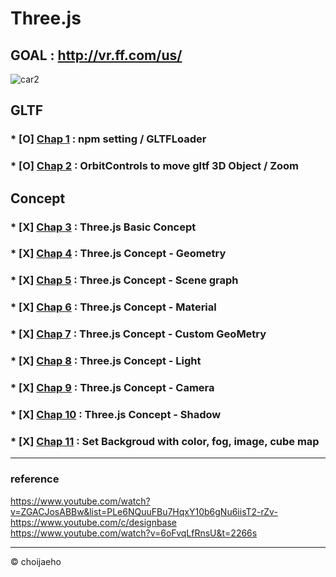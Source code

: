 # Three.js
## GOAL : http://vr.ff.com/us/
![car2](https://user-images.githubusercontent.com/55049159/178149942-987039de-0ba7-4457-be96-e5ef5fadf0ed.gif)


## GLTF
### * [O] <a href="https://github.com/jaero0725/ThreeJsStudy/tree/main/chap01" >Chap 1</a>  : npm setting / GLTFLoader
### * [O] <a href="https://github.com/jaero0725/ThreeJsStudy/tree/main/chap02" >Chap 2</a>  : OrbitControls to move gltf 3D Object / Zoom
## Concept
### * [X] <a href="https://github.com/jaero0725/ThreeJsStudy/tree/main/chap03" >Chap 3</a>  : Three.js Basic Concept 
### * [X] <a href="https://github.com/jaero0725/ThreeJsStudy/tree/main/chap04" >Chap 4</a>  : Three.js Concept - Geometry
### * [X] <a href="https://github.com/jaero0725/ThreeJsStudy/tree/main/chap05" >Chap 5</a>  : Three.js Concept - Scene graph 
### * [X] <a href="https://github.com/jaero0725/ThreeJsStudy/tree/main/chap06" >Chap 6</a>  : Three.js Concept - Material
### * [X] <a href="https://github.com/jaero0725/ThreeJsStudy/tree/main/chap07" >Chap 7</a>  : Three.js Concept - Custom GeoMetry
### * [X] <a href="https://github.com/jaero0725/ThreeJsStudy/tree/main/chap08" >Chap 8</a>  : Three.js Concept - Light
### * [X] <a href="https://github.com/jaero0725/ThreeJsStudy/tree/main/chap09" >Chap 9</a>  : Three.js Concept - Camera
### * [X] <a href="https://github.com/jaero0725/ThreeJsStudy/tree/main/chap10" >Chap 10</a> : Three.js Concept - Shadow
### * [X] <a href="https://github.com/jaero0725/ThreeJsStudy/tree/main/chap11" >Chap 11</a> : Set Backgroud with color, fog, image, cube map

<hr>

### reference

https://www.youtube.com/watch?v=ZGACJosABBw&list=PLe6NQuuFBu7HqxY10b6gNu6iisT2-rZv- <br>
https://www.youtube.com/c/designbase <br>
https://www.youtube.com/watch?v=6oFvqLfRnsU&t=2266s <br>
<hr>
© choijaeho
